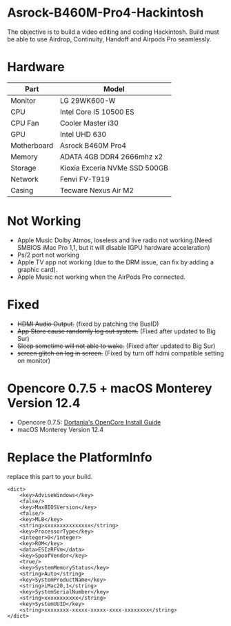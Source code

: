 # Asrock-B460M-Pro4-Hackintosh
The objective is to build a video editing and coding Hackintosh. Build must be able to use Airdrop, Continuity, Handoff and Airpods Pro seamlessly.

# Hardware
Part | Model
-----|------
Monitor | LG 29WK600-W
CPU  | Intel Core I5 10500 ES
CPU Fan | Cooler Master i30
GPU | Intel UHD 630
Motherboard | Asrock B460M Pro4
Memory | ADATA 4GB DDR4 2666mhz x2
Storage | Kioxia Exceria NVMe SSD 500GB
Network | Fenvi FV-T919
Casing | Tecware Nexus Air M2

# Not Working
- Apple Music Dolby Atmos, loseless and live radio not working.(Need SMBIOS iMac Pro 1,1, but it will disable IGPU hardware acceleration)
- Ps/2 port not working
- Apple TV app not working (due to the DRM issue, can fix by adding a graphic card).
- Apple Music not working when the AirPods Pro connected.

# Fixed
- ~~HDMI Audio Output.~~ (fixed by patching the BusID)
- ~~App Store cause randomly log out system.~~ (Fixed after updated to Big Sur)
- ~~Sleep sometime will not able to wake.~~ (Fixed after updated to Big Sur)
- ~~screen glitch on log in screen.~~ (Fixed by turn off hdmi compatible setting on monitor)

# Opencore 0.7.5 + macOS Monterey Version 12.4
* Opencore 0.7.5: [Dortania's OpenCore Install Guide](https://dortania.github.io/OpenCore-Install-Guide/)
* macOS Monterey Version 12.4

# Replace the PlatformInfo
replace this part to your build.
```
<dict>
    <key>AdviseWindows</key>
    <false/>
    <key>MaxBIOSVersion</key>
    <false/>
    <key>MLB</key>
    <string>xxxxxxxxxxxxxxx</string>
    <key>ProcessorType</key>
    <integer>0</integer>
    <key>ROM</key>
    <data>ESIzRFVm</data>
    <key>SpoofVendor</key>
    <true/>
    <key>SystemMemoryStatus</key>
    <string>Auto</string>
    <key>SystemProductName</key>
    <string>iMac20,1</string>
    <key>SystemSerialNumber</key>
    <string>xxxxxxxxxxx</string>
    <key>SystemUUID</key>
    <string>xxxxxxxx-xxxxx-xxxxx-xxxx-xxxxxxxx</string>
</dict>
```
